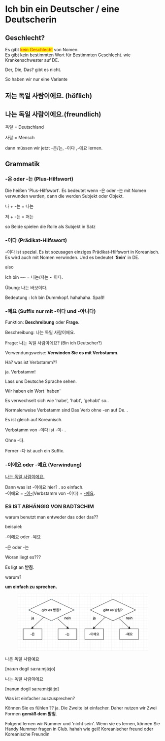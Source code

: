 # Ich bin ein Deutscher / eine Deutscherin

## Geschlecht?

Es gibt <mark style="color:red;">kein Geschlecht</mark> von Nomen. \
Es gibt kein bestimmten Wort für Bestimmten Geschlecht. wie Krankenschwester auf DE.

Der, Die, Das? gibt es nicht.



So haben wir nur eine Variante



## 저는 독일 사람이에요. (höflich)

## 나는 독일 사람이에요.(freundlich)



독일 = Deutschland

사람 = Mensch



dann müssen wir jetzt -은/는, -이다 ,-에요 lernen.



## Grammatik&#x20;



### -은 oder -는 (Plus-Hilfswort)

Die heißen 'Plus-Hilfswort'. Es bedeutet wenn -은 oder -는 mit Nomen verwunden werden, dann die werden Subjekt oder Objekt.

나 + -는 = 나는&#x20;

저 + -는 = 저는&#x20;

so Beide spielen die Rolle als Subjekt in Satz



### -이다 (Prädikat-Hilfswort)

\-이다 ist spezial. Es ist sozusagen einziges Prädikat-Hilfswort in Koreanisch. Es wird auch mit Nomen verwinden. Und es bedeutet '**Sein**' in DE.

also

Ich bin \~\~ = 나는/저는 \~ 이다.

Übung: 나는 바보이다.

Bedeutung : Ich bin Dummkopf. hahahaha. Spaß!



### -에요 (Suffix nur mit -이다 und -아니다)

Funktion: **Beschreibung** oder **Frage**.

Beschreibung: 나는 독일 사람이에요.&#x20;

Frage: 나는 독일 사람이에요? (Bin ich Deutscher?)



Verwendungsweise: **Verwinden Sie es mit Verbstamm.**&#x20;



Hä? was ist Verbstamm??&#x20;



ja. Verbstamm!

Lass uns Deutsche Sprache sehen.

Wir haben ein Wort 'haben'

Es verwechselt sich wie 'habe', 'habt', 'gehabt' so..&#x20;

Normalerweise Verbstamm sind Das Verb ohne -en auf De. .



Es ist gleich auf Koreanisch.

Verbstamm von -이다 ist -이- .

Ohne -다.&#x20;

Ferner -다 ist auch ein Suffix.



### -이에요 oder -예요 (Verwindung)

[나는 독일 사람이에요.](ich-bin-ein-deutscher-eine-deutscherin.md#.-freundlich)

Dann was ist -이에요 hier? . so einfach. \
\-이에요 = [-이-](ich-bin-ein-deutscher-eine-deutscherin.md#praedikat-hilfswort)(Verbstamm von -이다) + [-에요](ich-bin-ein-deutscher-eine-deutscherin.md#suffix-mit-und).



### ES IST ABHÄNGIG VON BADTSCHIM



warum benutzt man entweder das oder das??

beispiel:

\-이에요 oder -예요

\-은 oder -는



Woran liegt es???

Es ligt an **받침**.&#x20;

warum?

**um einfach zu sprechen.**

<figure><img src="../.gitbook/assets/image (3).png" alt=""><figcaption></figcaption></figure>

나은 독일 사람예요

\[na:~~u~~n dogil sa:ra:mjä:jo]

나는 독일 사람이에요

\[nan~~u~~n dogil sa:ra:mi:jä:jo]



Was ist einfacher auszusprechen?



Können Sie es fühlen ?? ja. Die Zweite ist einfacher. Daher nutzen wir Zwei Formen **gemäß dem 받침**.



Folgend lernen wir Nummer und 'nicht sein'. Wenn sie es lernen, können Sie Handy Nummer fragen in Club. hahah wie geil! Koreanischer freund oder Koreanische Freundin


